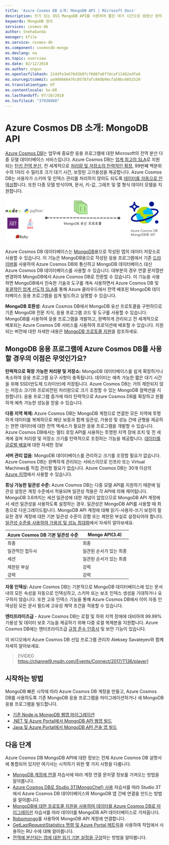 ```yaml
---
title: 'Azure Cosmos DB 소개: MongoDB API | Microsoft Docs'
description: 인기 있는 OSS MongoDB API를 사용하여 짧은 대기 시간으로 엄청난 양의 JSON 문서를 저장하고 쿼리하기 위해 Azure Cosmos DB를 사용하는 방법을 알아봅니다.
keywords: MongoDB 정의
services: cosmos-db
author: SnehaGunda
manager: kfile
ms.service: cosmos-db
ms.component: cosmosdb-mongo
ms.devlang: na
ms.topic: overview
ms.date: 02/12/2018
ms.author: sngun
ms.openlocfilehash: 214dfe3e676d3b07cf688fa0f7dcaf11462edfe8
ms.sourcegitcommit: aa988666476c05787afc84db94cfa50bc6852520
ms.translationtype: HT
ms.contentlocale: ko-KR
ms.lasthandoff: 07/10/2018
ms.locfileid: "37930888"
---
```

# <a name="introduction-to-azure-cosmos-db-mongodb-api"></a>Azure Cosmos DB 소개: MongoDB API

[Azure Cosmos DB](../cosmos-db/introduction.md)는 업무에 중요한 응용 프로그램에 대한 Microsoft의 전역 분산 다중 모델 데이터베이스 서비스입니다. Azure Cosmos DB는 [업계 최고의 SLA](https://azure.microsoft.com/support/legal/sla/cosmos-db/)로 지원되는 [턴키 전역 분산](distribute-data-globally.md), 전 세계적으로 [처리량 및 저장소의 탄력적인 확장](partition-data.md), 99번째 백분위수의 1자리 수 밀리초 크기 대기 시간, 보장된 고가용성을 제공합니다. Azure Cosmos DB는 사용자가 스키마 및 인덱스 관리를 처리하지 않아도 되도록 [데이터를 자동으로 인덱싱](http://www.vldb.org/pvldb/vol8/p1668-shukla.pdf)합니다. 또한 다중 모델 방식이며, 문서, 키-값, 그래프 및 열 형식 데이터 모델을 지원합니다. 

![Azure Cosmos DB: MongoDB API](./media/mongodb-introduction/cosmosdb-mongodb.png) 

Azure Cosmos DB 데이터베이스는 [MongoDB](https://docs.mongodb.com/manual/introduction/)용으로 작성된 앱의 데이터 저장소로 사용할 수 있습니다. 이 기능은 MongoDB용으로 작성된 응용 프로그램에서 기존 [드라이버](https://docs.mongodb.org/ecosystem/drivers/)를 사용하여 Azure Cosmos DB와 통신하고 MongoDB 데이터베이스 대신 Azure Cosmos DB 데이터베이스를 사용할 수 있습니다. 대부분의 경우 연결 문자열만 변경하여 MongoDB에서 Azure Cosmos DB로 전환할 수 있습니다. 이 기능을 사용하면 MongoDB에서 친숙한 기술과 도구를 계속 사용하면서 Azure Cosmos DB 및 [포괄적인 업계 선도적 SLA](https://azure.microsoft.com/support/legal/sla/cosmos-db)를 통해 Azure 클라우드에서 전역 배포된 MongoDB 데이터베이스 응용 프로그램을 쉽게 빌드하고 실행할 수 있습니다.

**MongoDB 호환성**: Azure Cosmos DB에서 MongoDB 유선 프로토콜을 구현하므로 기존 MongoDB 전문 지식, 응용 프로그램 코드 및 도구를 사용할 수 있습니다. MongoDB를 사용하여 응용 프로그램을 개발하고, 완벽하게 관리되고 전 세계적으로 배포되는 Azure Cosmos DB 서비스를 사용하여 프로덕션에 배포할 수 있습니다. 지원되는 버전에 대한 자세한 내용은 [MongoDB 프로토콜 지원](mongodb-feature-support.md#mongodb-protocol-support)을 참조하세요.

## <a name="what-is-the-benefit-of-using-azure-cosmos-db-for-mongodb-applications"></a>MongoDB 응용 프로그램에 Azure Cosmos DB를 사용할 경우의 이점은 무엇인가요?

**탄력적으로 확장 가능한 처리량 및 저장소:** MongoDB 데이터베이스를 쉽게 확장하거나 축소하여 응용 프로그램 요구 사항이 충족됩니다. 데이터는 예측 가능한 짧은 대기 시간을 위해 SSD(반도체 드라이브)에 저장됩니다. Azure Cosmos DB는 거의 제한되지 않는 저장소 크기와 프로비전된 처리량으로 크기 조정할 수 있는 MongoDB 컬렉션을 지원합니다. 응용 프로그램 증가에 따라 탄력적으로 Azure Cosmos DB를 확장하고 원활하게 예측 가능한 성능을 얻을 수 있습니다. 

**다중 지역 복제:** Azure Cosmos DB는 MongoDB 계정으로 연결한 모든 지역에 투명하게 데이터를 복제하므로 해당 보증과 함께 일관성, 가용성 및 성능 간에 균형을 제공하는 한편 데이터에 대한 전역 액세스가 필요한 응용 프로그램을 개발할 수 있습니다. Azure Cosmos DB에서는 멀티 호밍 API를 사용하는 투명한 지역 장애 조치 및 전 세계에 걸쳐 처리량 및 저장소 크기를 탄력적으로 조정하는 기능을 제공합니다. [데이터를 글로벌 배포](distribute-data-globally.md)에 대한 자세한 정보

**서버 관리 없음**: MongoDB 데이터베이스를 관리하고 크기를 조정할 필요가 없습니다. Azure Cosmos DB는 완벽하게 관리되는 서비스이므로 인프라 또는 Virtual Machines를 직접 관리할 필요가 없습니다. Azure Cosmos DB는 30개 이상의 [Azure 지역](https://azure.microsoft.com/regions/services/)에서 사용할 수 있습니다.

**튜닝 가능한 일관성 수준:** Azure Cosmos DB는 다중 모델 API를 지원하기 때문에 일관성 설정은 계정 수준에서 적용되며 일관성 적용은 각 API에 의해 제어됩니다. MongoDB 3.6까지는 세션 일관성에 대한 개념이 없었으므로 MongoDB API 계정에서 세션 일관성을 사용하도록 설정하는 경우, 일관성은 MongoDB API를 사용할 때 최종으로 다운그레이드됩니다. MongoDB API 계정에 대해 읽기-사용자-쓰기 보장이 필요한 경우 계정에 대한 기본 일관성 수준이 강함 또는 제한된 부실로 설정되어야 합니다. [일관성 수준을 사용하여 가용성 및 성능 최대화](consistency-levels.md)에서 자세히 알아보세요.

| Azure Cosmos DB 기본 일관성 수준 |   Mongo API(3.4) |
|---|---|
|최종| 최종 |
|일관적인 접두사| 일관된 순서가 있는 최종 |
|세션| 일관된 순서가 있는 최종 |
|제한된 부실| 강력 |
| 강력 | 강력 |

**자동 인덱싱:** Azure Cosmos DB는 기본적으로 MongoDB 데이터베이스에 있는 문서 내의 모든 속성을 자동으로 인덱싱하고, 스키마 또는 보조 인덱스 생성을 기대하거나 요구하지 않습니다. 또한 고유 인덱스 기능을 통해 Azure Cosmos DB에서 이미 자동 인덱싱된 모든 문서 필드에 고유성 제약 조건을 적용할 수 있습니다.

**엔터프라이즈급** - Azure Cosmos DB는 로컬 및 하위 지역 장애에 대비하여 99.99% 가용성 및 데이터 보호 기능을 제공하기 위해 다중 로컬 복제본을 지원합니다. Azure Cosmos DB에는 엔터프라이즈급 [규정 준수 인증서](https://www.microsoft.com/trustcenter) 및 보안 기능이 있습니다. 

이 비디오에서 Azure Cosmos DB 선임 프로그램 관리자 Aleksey Savateyev와 함께 자세히 알아보세요.

> [!VIDEO https://channel9.msdn.com/Events/Connect/2017/T136/player]
> 

## <a name="how-to-get-started"></a>시작하는 방법

MongoDB 빠른 시작에 따라 Azure Cosmos DB 계정을 만들고, Azure Cosmos DB를 사용하도록 기존 MongoDB 응용 프로그램을 마이그레이션하거나 새 MongoDB 응용 프로그램을 빌드합니다.

* [기존 Node.js MongoDB 웹앱 마이그레이션](create-mongodb-nodejs.md)
* [.NET 및 Azure Portal에서 MongoDB API 웹앱 빌드](create-mongodb-dotnet.md)
* [Java 및 Azure Portal에서 MongoDB API 콘솔 앱 빌드](create-mongodb-java.md)

## <a name="next-steps"></a>다음 단계

Azure Cosmos DB MongoDB API에 대한 정보는 전체 Azure Cosmos DB 설명서에 통합되어 있지만 여기서는 시작하기 위한 몇 가지 사항을 다룹니다.

* [MongoDB 계정에 연결](connect-mongodb-account.md) 자습서에 따라 계정 연결 문자열 정보를 가져오는 방법을 알아봅니다.
* [Azure Cosmos DB로 Studio 3T(MongoChef) 사용](mongodb-mongochef.md) 자습서를 따라 Studio 3T에서 Azure Cosmos DB 데이터베이스와 MongoDB 앱 간에 연결을 만드는 방법을 알아봅니다.
* [MongoDB에 대한 프로토콜 지원을 사용하여 데이터를 Azure Cosmos DB로 마이그레이션](mongodb-migrate.md) 자습서를 따라 데이터를 MongoDB API 데이터베이스로 가져옵니다.
* [Robomongo](mongodb-robomongo.md)를 사용하여 MongoDB API 계정에 연결합니다.
* [GetLastRequestStatistics 명령 및 Azure Portal 메트릭](set-throughput.md#GetLastRequestStatistics)을 사용하여 작업에서 사용하는 RU 수에 대해 알아봅니다.
* [전역에 분산되는 앱에 대한 읽기 기본 설정을 구성](../cosmos-db/tutorial-global-distribution-mongodb.md)하는 방법을 알아봅니다.
